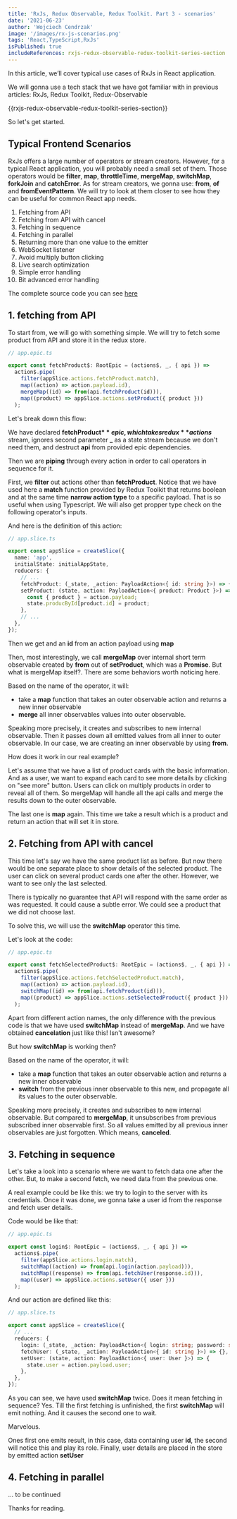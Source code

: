 ```yaml
---
title: 'RxJs, Redux Observable, Redux Toolkit. Part 3 - scenarios'
date: '2021-06-23'
author: 'Wojciech Cendrzak'
image: '/images/rx-js-scenarios.png'
tags: 'React,TypeScript,RxJs'
isPublished: true
includeReferences: rxjs-redux-observable-redux-toolkit-series-section
---
```


In this article, we’ll cover typical use cases of RxJs in React application.

We will gonna use a tech stack that we have got familiar with in previous articles: RxJs, Redux Toolkit, Redux-Observable

{{rxjs-redux-observable-redux-toolkit-series-section}}

So let's get started.

## Typical Frontend Scenarios

RxJs offers a large number of operators or stream creators. However, for a typical React application, you will probably need a small set of them. Those operators would be **filter**, **map**, **throttleTime**, **mergeMap**, **switchMap**, **forkJoin** and **catchError**. As for stream creators, we gonna use: **from**, **of** and **fromEventPattern**. We will try to look at them closer to see how they can be useful for common React app needs.

1. Fetching from API
2. Fetching from API with cancel
3. Fetching in sequence
4. Fetching in parallel
5. Returning more than one value to the emitter
6. WebSocket listener
7. Avoid multiply button clicking
8. Live search optimization
9. Simple error handling
10. Bit advanced error handling

The complete source code you can see [here](https://github.com/WojciechCendrzak/react-redux-toolkit-rxjs-scenarios)

## 1. fetching from API

To start from, we will go with something simple.
We will try to fetch some product from API and store it in the redux store.

```ts
// app.epic.ts

export const fetchProduct$: RootEpic = (actions$, _, { api }) =>
  action$.pipe(
    filter(appSlice.actions.fetchProduct.match),
    map((action) => action.payload.id),
    mergeMap((id) => from(api.fetchProduct(id))),
    map((product) => appSlice.actions.setProduct({ product }))
  );
```

Let's break down this flow:

We have declared **fetchProduct$** epic, which takes redux **actions$** stream, ignores second parameter **\_** as a state stream because we don't need them, and destruct **api** from provided epic dependencies.

Then we are **piping** through every action in order to call operators in sequence for it.

First, we **filter** out actions other than **fetchProduct**. Notice that we have used here a **match** function provided by Redux Toolkit that returns boolean and at the same time **narrow action type** to a specific payload. That is so useful when using Typescript. We will also get propper type check on the following operator's inputs.

And here is the definition of this action:

```ts
// app.slice.ts

export const appSlice = createSlice({
  name: 'app',
  initialState: initialAppState,
  reducers: {
    // ...
    fetchProduct: (_state, _action: PayloadAction<{ id: string }>) => {},
    setProduct: (state, action: PayloadAction<{ product: Product }>) => {
      const { product } = action.payload;
      state.producById[product.id] = product;
    },
    // ...
  },
});
```

Then we get and an **id** from an action payload using **map**

Then, most interestingly, we call **mergeMap** over internal short term observable created by **from** out of
**setProduct**, which was a **Promise**. But what is mergeMap itself?. There are some behaviors worth noticing here.

Based on the name of the operator, it will:

- take a **map** function that takes an outer observable action and returns a new inner observable
- **merge** all inner observables values into outer observable.

Speaking more precisely, it creates and subscribes to new internal observable.
Then it passes down all emitted values from all inner to outer observable.
In our case, we are creating an inner observable by using **from**.

How does it work in our real example?

Let's assume that we have a list of product cards with the basic information. And as a user, we want to expand each card to see more details by clicking on "see more" button. Users can click on multiply products in order to reveal all of them. So mergeMap will handle all the api calls and merge the results down to the outer observable.

The last one is **map** again. This time we take a result which is a product and return an action that will set it in store.

## 2. Fetching from API with cancel

This time let's say we have the same product list as before. But now there would be one separate place to show details of the selected product. The user can click on several product cards one after the other. However, we want to see only the last selected.

There is typically no guarantee that API will respond with the same order as was requested.
It could cause a subtle error. We could see a product that we did not choose last.

To solve this, we will use the **switchMap** operator this time.

Let's look at the code:

```ts
// app.epic.ts

export const fetchSelectedProduct$: RootEpic = (actions$, _, { api }) =>
  actions$.pipe(
    filter(appSlice.actions.fetchSelectedProduct.match),
    map((action) => action.payload.id),
    switchMap((id) => from(api.fetchProduct(id))),
    map((product) => appSlice.actions.setSelectedProduct({ product }))
  );
```

Apart from different action names, the only difference with the previous code is that we have used **switchMap** instead of **mergeMap**.
And we have obtained **cancelation** just like this! Isn't awesome?

But how **switchMap** is working then?

Based on the name of the operator, it will:

- take a **map** function that takes an outer observable action and returns a new inner observable
- **switch** from the previous inner observable to this new, and propagate all its values to the outer observable.

Speaking more precisely, it creates and subscribes to new internal observable.
But compared to **mergeMap**, it unsubscribes from previous subscribed inner observable first. So all values emitted by all previous inner observables are just forgotten. Which means, **canceled**.

## 3. Fetching in sequence

Let's take a look into a scenario where we want to fetch data one after the other. But, to make a second fetch, we need data from the previous one.

A real example could be like this: we try to login to the server with its credentials. Once it was done, we gonna take a user id from the response and fetch user details.

Code would be like that:

```ts
// app.epic.ts

export const login$: RootEpic = (actions$, _, { api }) =>
  actions$.pipe(
    filter(appSlice.actions.login.match),
    switchMap((action) => from(api.login(action.payload))),
    switchMap((response) => from(api.fetchUser(response.id))),
    map((user) => appSlice.actions.setUser({ user }))
  );
```

And our action are defined like this:

```ts
// app.slice.ts

export const appSlice = createSlice({
  // ...
  reducers: {
    login: (_state, _action: PayloadAction<{ login: string; password: string }>) => {},
    fetchUser: (_state, _action: PayloadAction<{ id: string }>) => {},
    setUser: (state, action: PayloadAction<{ user: User }>) => {
      state.user = action.payload.user;
    },
  },
});
```

As you can see, we have used **switchMap** twice.
Does it mean fetching in sequence? Yes.
Till the first fetching is unfinished, the first **switchMap** will emit nothing. And it causes the second one to wait.

Marvelous.

Ones first one emits result, in this case, data containing user **id**, the second will notice this and play its role. Finally, user details are placed in the store by emitted action **setUser**

## 4. Fetching in parallel

... to be continued

Thanks for reading.
